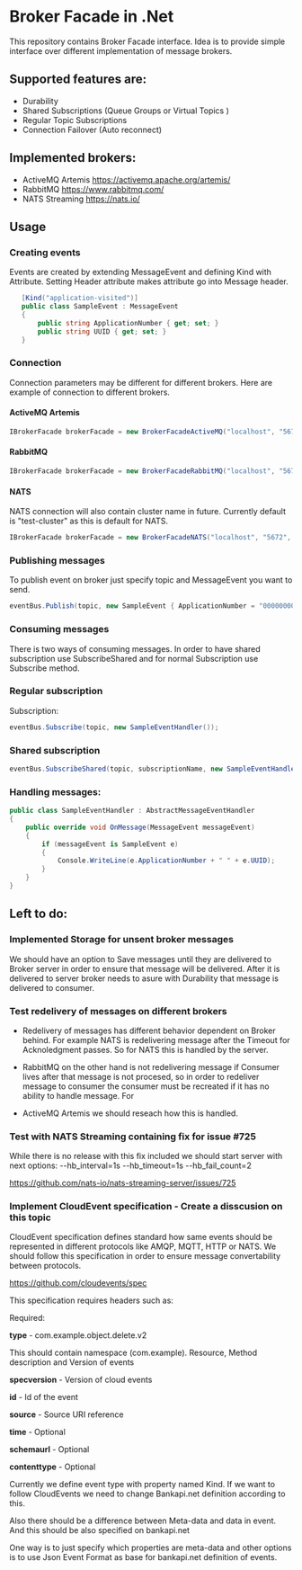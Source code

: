# Broker Facade in .Net

This repository contains Broker Facade interface. Idea is to provide simple interface over different implementation of message brokers.

## Supported features are:
- Durability
- Shared Subscriptions (Queue Groups or Virtual Topics )
- Regular Topic Subscriptions
- Connection Failover (Auto reconnect)

## Implemented brokers:
- ActiveMQ Artemis
https://activemq.apache.org/artemis/
- RabbitMQ
https://www.rabbitmq.com/
- NATS Streaming
https://nats.io/

## Usage

### Creating events

Events are created by extending MessageEvent and defining Kind with Attribute.
Setting Header attribute makes attribute go into Message header.

```csharp
   [Kind("application-visited")]
   public class SampleEvent : MessageEvent
   {
       public string ApplicationNumber { get; set; }
       public string UUID { get; set; }
   }
```


### Connection

Connection parameters may be different for different brokers. Here are example of connection to different brokers.

#### ActiveMQ Artemis
```csharp
IBrokerFacade brokerFacade = new BrokerFacadeActiveMQ("localhost", "5672", "admin", "admin", "client-a");
```

#### RabbitMQ
```csharp
IBrokerFacade brokerFacade = new BrokerFacadeRabbitMQ("localhost", "5672", "admin", "admin", "client-a");
```

#### NATS

NATS connection will also contain cluster name in future. Currently default is "test-cluster" as this is default for NATS.
```csharp
IBrokerFacade brokerFacade = new BrokerFacadeNATS("localhost", "5672", "admin", "admin", "client-a");
```

### Publishing messages

To publish event on broker just specify topic and MessageEvent you want to send.

```csharp
eventBus.Publish(topic, new SampleEvent { ApplicationNumber = "000000007", UUID = Guid.NewGuid().ToString() });
```

### Consuming messages

There is two ways of consuming messages. In order to have shared subscription use SubscribeShared and for normal Subscription use Subscribe method.

### Regular subscription

Subscription:
```csharp
eventBus.Subscribe(topic, new SampleEventHandler());
```

### Shared subscription

```csharp
eventBus.SubscribeShared(topic, subscriptionName, new SampleEventHandler());
```

### Handling messages:
```csharp
public class SampleEventHandler : AbstractMessageEventHandler
{
	public override void OnMessage(MessageEvent messageEvent)
	{
		if (messageEvent is SampleEvent e)
		{
			Console.WriteLine(e.ApplicationNumber + " " + e.UUID);
		}
	}
}
```

## Left to do:

### Implemented Storage for unsent broker messages

We should have an option to Save messages until they are delivered to Broker server in order to ensure that message will be delivered. After it is delivered to server broker needs to asure with Durability that message is delivered to consumer.

### Test redelivery of messages on different brokers

- Redelivery of messages has different behavior dependent on Broker behind. For example NATS is redelivering message after the Timeout for Acknoledgment passes. So for NATS this is handled by the server. 

- RabbitMQ on the other hand is not redelivering message if Consumer lives after that message is not procesed, so in order to redeliver message to consumer the consumer must be recreated if it has no ability to handle message. For

- ActiveMQ Artemis we should reseach how this is handled. 

### Test with NATS Streaming containing fix for issue #725

While there is no release with this fix included we should start server with next options:
--hb_interval=1s --hb_timeout=1s --hb_fail_count=2

https://github.com/nats-io/nats-streaming-server/issues/725

### Implement CloudEvent specification - Create a disscusion on this topic

CloudEvent specification defines standard how same events should be represented in different protocols like AMQP, MQTT, HTTP or NATS. We should follow this specification in order to ensure message convertability between protocols.

https://github.com/cloudevents/spec

This specification requires headers such as:

Required:

**type** - com.example.object.delete.v2

This should contain namespace (com.example). Resource, Method description and Version of events

**specversion** - Version of cloud events

**id** - Id of the event

**source** - Source URI reference

**time** - Optional 

**schemaurl** - Optional

**contenttype** - Optional

Currently we define event type with property named Kind. If we want to follow CloudEvents we need to change Bankapi.net definition according to this.

Also there should be a difference between Meta-data and data in event. And this should be also specified on bankapi.net

One way is to just specify which properties are meta-data and other options is to use Json Event Format as base for bankapi.net definition of events.
